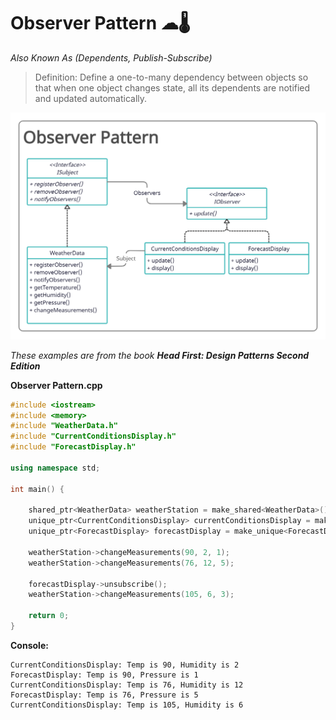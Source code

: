 # Observer Pattern ☁🌡

*Also Known As (Dependents, Publish-Subscribe)*

> Definition: Define a one-to-many dependency between objects so that when one object changes state, all its dependents are notified and updated automatically.



<img src="Observer Pattern.png" title="Class Diagram Image">

_These examples are from the book **Head First: Design Patterns Second Edition**_

**Observer Pattern.cpp**
```c++
#include <iostream>
#include <memory>
#include "WeatherData.h"
#include "CurrentConditionsDisplay.h"
#include "ForecastDisplay.h"

using namespace std;

int main() {
    
    shared_ptr<WeatherData> weatherStation = make_shared<WeatherData>();
    unique_ptr<CurrentConditionsDisplay> currentConditionsDisplay = make_unique<CurrentConditionsDisplay>(weatherStation);
    unique_ptr<ForecastDisplay> forecastDisplay = make_unique<ForecastDisplay>(weatherStation);

    weatherStation->changeMeasurements(90, 2, 1);
    weatherStation->changeMeasurements(76, 12, 5);

    forecastDisplay->unsubscribe();
    weatherStation->changeMeasurements(105, 6, 3);

    return 0;
}
```
**Console:**
```
CurrentConditionsDisplay: Temp is 90, Humidity is 2
ForecastDisplay: Temp is 90, Pressure is 1
CurrentConditionsDisplay: Temp is 76, Humidity is 12
ForecastDisplay: Temp is 76, Pressure is 5
CurrentConditionsDisplay: Temp is 105, Humidity is 6
```
